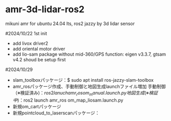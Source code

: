 # amr-3d-lidar-ros2
mikuni amr for ubuntu 24.04 lts, ros2 jazzy by 3d lidar sensor

#2024/10/22 1st init
- add livox driver2
- add oriental motor driver
- add lio-sam package without mid-360/GPS function: eigen v3.3.7, gtsam v4.2 shoud be setup first
                                 
#2024/10/29
- slam_toolboxパッケージ：$ sudo apt install ros-jazzy-slam-toolbox
- amr_rosパッケージ作成、手動制御と地図生成launchファイル増加
  手動制御（※検証済み)：$ros2 lanuch amr_ros om_manual.launch.py
  地図生成(※検証中)：$ros2 launch amr_ros om_map_liosam.launch.py
- 新規om_cartパッケージ
- 新規pointcloud_to_laserscanパッケージ：
